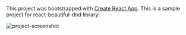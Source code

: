 This project was bootstrapped with [Create React App](https://github.com/facebook/create-react-app).
This is a sample project for react-beautiful-dnd library:

![project-screenshot](https://i.imgur.com/JKgBXaY.png)
